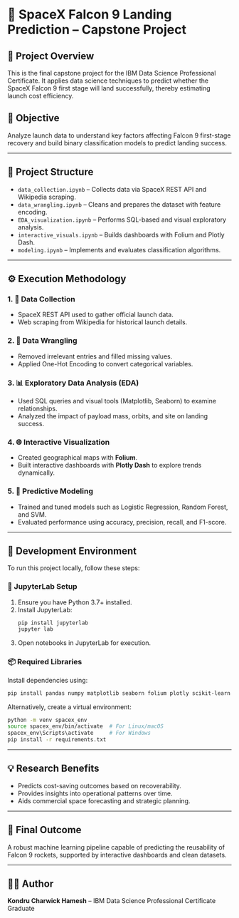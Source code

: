 # 🚀 SpaceX Falcon 9 Landing Prediction – Capstone Project

## 📌 Project Overview
This is the final capstone project for the IBM Data Science Professional Certificate. It applies data science techniques to predict whether the SpaceX Falcon 9 first stage will land successfully, thereby estimating launch cost efficiency.

## 🎯 Objective
Analyze launch data to understand key factors affecting Falcon 9 first-stage recovery and build binary classification models to predict landing success.

---

## 📁 Project Structure
- `data_collection.ipynb` – Collects data via SpaceX REST API and Wikipedia scraping.
- `data_wrangling.ipynb` – Cleans and prepares the dataset with feature encoding.
- `EDA_visualization.ipynb` – Performs SQL-based and visual exploratory analysis.
- `interactive_visuals.ipynb` – Builds dashboards with Folium and Plotly Dash.
- `modeling.ipynb` – Implements and evaluates classification algorithms.

---

## ⚙️ Execution Methodology

### 1. 📡 Data Collection
- SpaceX REST API used to gather official launch data.
- Web scraping from Wikipedia for historical launch details.

### 2. 🧹 Data Wrangling
- Removed irrelevant entries and filled missing values.
- Applied One-Hot Encoding to convert categorical variables.

### 3. 📊 Exploratory Data Analysis (EDA)
- Used SQL queries and visual tools (Matplotlib, Seaborn) to examine relationships.
- Analyzed the impact of payload mass, orbits, and site on landing success.

### 4. 🌐 Interactive Visualization
- Created geographical maps with **Folium**.
- Built interactive dashboards with **Plotly Dash** to explore trends dynamically.

### 5. 🤖 Predictive Modeling
- Trained and tuned models such as Logistic Regression, Random Forest, and SVM.
- Evaluated performance using accuracy, precision, recall, and F1-score.

---

## 🧪 Development Environment

To run this project locally, follow these steps:

### 🔧 JupyterLab Setup
1. Ensure you have Python 3.7+ installed.
2. Install JupyterLab:
   ```bash
   pip install jupyterlab
   jupyter lab
   ```
3. Open notebooks in JupyterLab for execution.

### 📦 Required Libraries
Install dependencies using:
```bash
pip install pandas numpy matplotlib seaborn folium plotly scikit-learn requests beautifulsoup4 dash
```

Alternatively, create a virtual environment:
```bash
python -m venv spacex_env
source spacex_env/bin/activate  # For Linux/macOS
spacex_env\Scripts\activate     # For Windows
pip install -r requirements.txt
```

---

## 💡 Research Benefits
- Predicts cost-saving outcomes based on recoverability.
- Provides insights into operational patterns over time.
- Aids commercial space forecasting and strategic planning.

---

## 📌 Final Outcome
A robust machine learning pipeline capable of predicting the reusability of Falcon 9 rockets, supported by interactive dashboards and clean datasets.

---

## 👨‍💻 Author
**Kondru Charwick Hamesh** – IBM Data Science Professional Certificate Graduate
